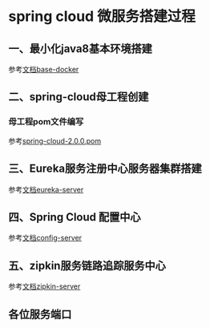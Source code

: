 # spring cloud 微服务搭建过程
## 一、最小化java8基本环境搭建
参考[文档base-docker](base-docker/README.md)
## 二、spring-cloud母工程创建
### 母工程pom文件编写  
参考[spring-cloud-2.0.0.pom](pom.xml)

## 三、Eureka服务注册中心服务器集群搭建
参考[文档eureka-server](eureka-server/README.md)

## 四、Spring Cloud 配置中心
参考[文档config-server](config-server/README.md)

## 五、zipkin服务链路追踪服务中心
参考[文档zipkin-server](zipkin-server/README.md)


## 各位服务端口

